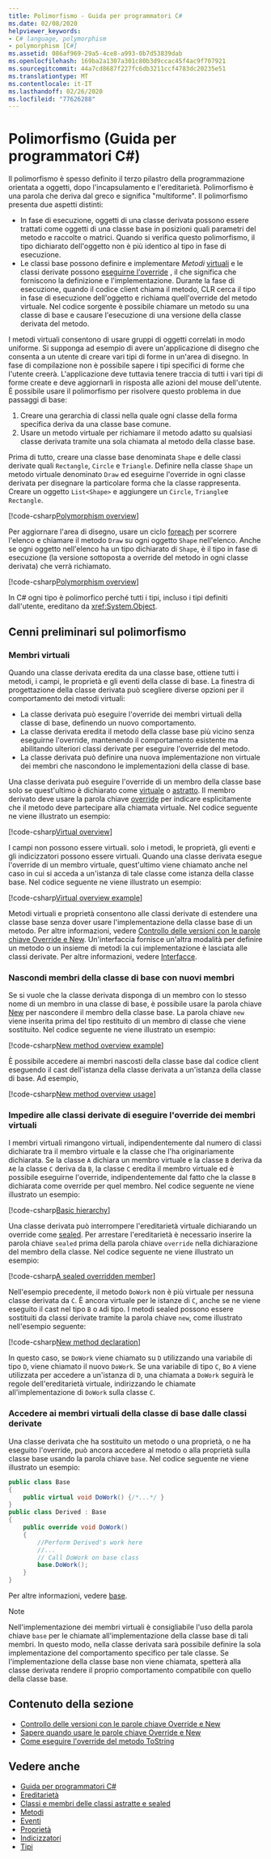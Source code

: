 ```yaml
---
title: Polimorfismo - Guida per programmatori C#
ms.date: 02/08/2020
helpviewer_keywords:
- C# language, polymorphism
- polymorphism [C#]
ms.assetid: 086af969-29a5-4ce8-a993-0b7d53839dab
ms.openlocfilehash: 169ba2a1307a301c80b3d9ccac45f4ac9f707921
ms.sourcegitcommit: 44a7cd8687f227fc6db3211ccf4783dc20235e51
ms.translationtype: MT
ms.contentlocale: it-IT
ms.lasthandoff: 02/26/2020
ms.locfileid: "77626288"
---
```

# <a name="polymorphism-c-programming-guide"></a>Polimorfismo (Guida per programmatori C#)

Il polimorfismo è spesso definito il terzo pilastro della programmazione orientata a oggetti, dopo l'incapsulamento e l'ereditarietà. Polimorfismo è una parola che deriva dal greco e significa "multiforme". Il polimorfismo presenta due aspetti distinti:
  
- In fase di esecuzione, oggetti di una classe derivata possono essere trattati come oggetti di una classe base in posizioni quali parametri del metodo e raccolte o matrici. Quando si verifica questo polimorfismo, il tipo dichiarato dell'oggetto non è più identico al tipo in fase di esecuzione.
- Le classi base possono definire e implementare *Metodi* [virtuali](../../language-reference/keywords/virtual.md) e le classi derivate possono [eseguirne l'override](../../language-reference/keywords/override.md) , il che significa che forniscono la definizione e l'implementazione. Durante la fase di esecuzione, quando il codice client chiama il metodo, CLR cerca il tipo in fase di esecuzione dell'oggetto e richiama quell'override del metodo virtuale. Nel codice sorgente è possibile chiamare un metodo su una classe di base e causare l'esecuzione di una versione della classe derivata del metodo.

I metodi virtuali consentono di usare gruppi di oggetti correlati in modo uniforme. Si supponga ad esempio di avere un'applicazione di disegno che consenta a un utente di creare vari tipi di forme in un'area di disegno. In fase di compilazione non è possibile sapere i tipi specifici di forme che l'utente creerà. L'applicazione deve tuttavia tenere traccia di tutti i vari tipi di forme create e deve aggiornarli in risposta alle azioni del mouse dell'utente. È possibile usare il polimorfismo per risolvere questo problema in due passaggi di base:

1. Creare una gerarchia di classi nella quale ogni classe della forma specifica deriva da una classe base comune.
1. Usare un metodo virtuale per richiamare il metodo adatto su qualsiasi classe derivata tramite una sola chiamata al metodo della classe base.

Prima di tutto, creare una classe base denominata `Shape` e delle classi derivate quali `Rectangle`, `Circle` e `Triangle`. Definire nella classe `Shape` un metodo virtuale denominato `Draw` ed eseguirne l'override in ogni classe derivata per disegnare la particolare forma che la classe rappresenta. Creare un oggetto `List<Shape>` e aggiungere un `Circle`, `Triangle`e `Rectangle`. 

[!code-csharp[Polymorphism overview](~/samples/snippets/csharp/objectoriented/Inheritance.cs#PolymorphismOverview)]

Per aggiornare l'area di disegno, usare un ciclo [foreach](../../language-reference/keywords/foreach-in.md) per scorrere l'elenco e chiamare il metodo `Draw` su ogni oggetto `Shape` nell'elenco. Anche se ogni oggetto nell'elenco ha un tipo dichiarato di `Shape`, è il tipo in fase di esecuzione (la versione sottoposta a override del metodo in ogni classe derivata) che verrà richiamato.

[!code-csharp[Polymorphism overview](~/samples/snippets/csharp/objectoriented/Inheritance.cs#UsePolymorphism)]

In C# ogni tipo è polimorfico perché tutti i tipi, incluso i tipi definiti dall'utente, ereditano da <xref:System.Object>.  

## <a name="polymorphism-overview"></a>Cenni preliminari sul polimorfismo

### <a name="virtual-members"></a>Membri virtuali

Quando una classe derivata eredita da una classe base, ottiene tutti i metodi, i campi, le proprietà e gli eventi della classe di base. La finestra di progettazione della classe derivata può scegliere diverse opzioni per il comportamento dei metodi virtuali:

- La classe derivata può eseguire l'override dei membri virtuali della classe di base, definendo un nuovo comportamento.
- La classe derivata eredita il metodo della classe base più vicino senza eseguirne l'override, mantenendo il comportamento esistente ma abilitando ulteriori classi derivate per eseguire l'override del metodo.
- La classe derivata può definire una nuova implementazione non virtuale dei membri che nascondono le implementazioni della classe di base.

Una classe derivata può eseguire l'override di un membro della classe base solo se quest'ultimo è dichiarato come [virtuale](../../language-reference/keywords/virtual.md) o [astratto](../../language-reference/keywords/abstract.md). Il membro derivato deve usare la parola chiave [override](../../language-reference/keywords/override.md) per indicare esplicitamente che il metodo deve partecipare alla chiamata virtuale. Nel codice seguente ne viene illustrato un esempio:

[!code-csharp[Virtual overview](~/samples/snippets/csharp/objectoriented/Inheritance.cs#VirtualMethods)]

I campi non possono essere virtuali. solo i metodi, le proprietà, gli eventi e gli indicizzatori possono essere virtuali. Quando una classe derivata esegue l'override di un membro virtuale, quest'ultimo viene chiamato anche nel caso in cui si acceda a un'istanza di tale classe come istanza della classe base. Nel codice seguente ne viene illustrato un esempio:

[!code-csharp[Virtual overview example](~/samples/snippets/csharp/objectoriented/Inheritance.cs#VirtualMethods)]

Metodi virtuali e proprietà consentono alle classi derivate di estendere una classe base senza dover usare l'implementazione della classe base di un metodo. Per altre informazioni, vedere [Controllo delle versioni con le parole chiave Override e New](./versioning-with-the-override-and-new-keywords.md). Un'interfaccia fornisce un'altra modalità per definire un metodo o un insieme di metodi la cui implementazione è lasciata alle classi derivate. Per altre informazioni, vedere [Interfacce](../interfaces/index.md).

### <a name="hide-base-class-members-with-new-members"></a>Nascondi membri della classe di base con nuovi membri

Se si vuole che la classe derivata disponga di un membro con lo stesso nome di un membro in una classe di base, è possibile usare la parola chiave [New](../../language-reference/keywords/new-modifier.md) per nascondere il membro della classe base. La parola chiave `new` viene inserita prima del tipo restituito di un membro di classe che viene sostituito. Nel codice seguente ne viene illustrato un esempio:

[!code-csharp[New method overview example](~/samples/snippets/csharp/objectoriented/Inheritance.cs#NewMethods)]

È possibile accedere ai membri nascosti della classe base dal codice client eseguendo il cast dell'istanza della classe derivata a un'istanza della classe di base. Ad esempio,

[!code-csharp[New method overview usage](~/samples/snippets/csharp/objectoriented/Inheritance.cs#UseNewMethods)]

### <a name="prevent-derived-classes-from-overriding-virtual-members"></a>Impedire alle classi derivate di eseguire l'override dei membri virtuali  

I membri virtuali rimangono virtuali, indipendentemente dal numero di classi dichiarate tra il membro virtuale e la classe che l'ha originariamente dichiarata. Se la classe `A` dichiara un membro virtuale e la classe `B` deriva da `A`e la classe `C` deriva da `B`, la classe `C` eredita il membro virtuale ed è possibile eseguirne l'override, indipendentemente dal fatto che la classe `B` dichiarata come override per quel membro. Nel codice seguente ne viene illustrato un esempio:

[!code-csharp[Basic hierarchy](~/samples/snippets/csharp/objectoriented/Hierarchy.cs#FirstHierarchy)]

Una classe derivata può interrompere l'ereditarietà virtuale dichiarando un override come [sealed](../../language-reference/keywords/sealed.md). Per arrestare l'ereditarietà è necessario inserire la parola chiave `sealed` prima della parola chiave `override` nella dichiarazione del membro della classe. Nel codice seguente ne viene illustrato un esempio:

[!code-csharp[A sealed overridden member](~/samples/snippets/csharp/objectoriented/Hierarchy.cs#SealedOverride)]

Nell'esempio precedente, il metodo `DoWork` non è più virtuale per nessuna classe derivata da `C`. È ancora virtuale per le istanze di `C`, anche se ne viene eseguito il cast nel tipo `B` o `A`di tipo. I metodi sealed possono essere sostituiti da classi derivate tramite la parola chiave `new`, come illustrato nell'esempio seguente:

[!code-csharp[New method declaration](~/samples/snippets/csharp/objectoriented/Hierarchy.cs#NewDeclaration)]

In questo caso, se `DoWork` viene chiamato su `D` utilizzando una variabile di tipo `D`, viene chiamato il nuovo `DoWork`. Se una variabile di tipo `C`, `B`o `A` viene utilizzata per accedere a un'istanza di `D`, una chiamata a `DoWork` seguirà le regole dell'ereditarietà virtuale, indirizzando le chiamate all'implementazione di `DoWork` sulla classe `C`.

### <a name="access-base-class-virtual-members-from-derived-classes"></a>Accedere ai membri virtuali della classe di base dalle classi derivate

Una classe derivata che ha sostituito un metodo o una proprietà, o ne ha eseguito l'override, può ancora accedere al metodo o alla proprietà sulla classe base usando la parola chiave `base`. Nel codice seguente ne viene illustrato un esempio:

```csharp
public class Base
{
    public virtual void DoWork() {/*...*/ }
}
public class Derived : Base
{
    public override void DoWork()
    {
        //Perform Derived's work here
        //...
        // Call DoWork on base class
        base.DoWork();
    }
}
```

Per altre informazioni, vedere [base](../../language-reference/keywords/base.md).

> [!NOTE]
> Nell'implementazione dei membri virtuali è consigliabile l'uso della parola chiave `base` per le chiamate all'implementazione della classe base di tali membri. In questo modo, nella classe derivata sarà possibile definire la sola implementazione del comportamento specifico per tale classe. Se l'implementazione della classe base non viene chiamata, spetterà alla classe derivata rendere il proprio comportamento compatibile con quello della classe base.

## <a name="in-this-section"></a>Contenuto della sezione

- [Controllo delle versioni con le parole chiave Override e New](./versioning-with-the-override-and-new-keywords.md)
- [Sapere quando usare le parole chiave Override e New](./knowing-when-to-use-override-and-new-keywords.md)
- [Come eseguire l'override del metodo ToString](./how-to-override-the-tostring-method.md)

## <a name="see-also"></a>Vedere anche

- [Guida per programmatori C#](../index.md)
- [Ereditarietà](./inheritance.md)
- [Classi e membri delle classi astratte e sealed](./abstract-and-sealed-classes-and-class-members.md)
- [Metodi](./methods.md)
- [Eventi](../events/index.md)
- [Proprietà](./properties.md)
- [Indicizzatori](../indexers/index.md)
- [Tipi](../types/index.md)
